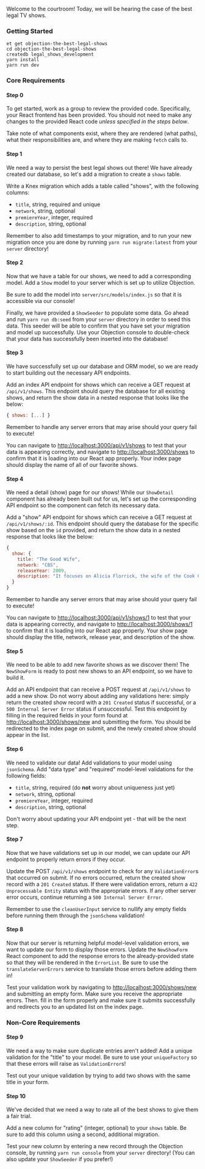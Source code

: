 Welcome to the courtroom! Today, we will be hearing the case of the best legal TV shows.

### Getting Started

```no-highlight
et get objection-the-best-legal-shows
cd objection-the-best-legal-shows
createdb legal_shows_development
yarn install
yarn run dev
```

### Core Requirements

#### Step 0

To get started, work as a group to review the provided code. Specifically, your React frontend has been provided. You should not need to make any changes to the provided React code _unless specified in the steps below_.

Take note of what components exist, where they are rendered (what paths), what their responsibilities are, and where they are making `fetch` calls to.

#### Step 1

We need a way to persist the best legal shows out there! We have already created our database, so let's add a migration to create a `shows` table.

Write a Knex migration which adds a table called "shows", with the following columns:
- `title`, string, required and unique
- `network`, string, optional
- `premiereYear`, integer, required
- `description`, string, optional

Remember to also add timestamps to your migration, and to run your new migration once you are done by running `yarn run migrate:latest` from your `server` directory!

#### Step 2

Now that we have a table for our shows, we need to add a corresponding model. Add a `Show` model to your server which is set up to utilize Objection. 

Be sure to add the model into `server/src/models/index.js` so that it is accessible via our console! 

Finally, we have provided a `ShowSeeder` to populate some data. Go ahead and run `yarn run db:seed` from your `server` directory in order to seed this data. This seeder will be able to confirm that you have set your migration and model up successfully. Use your Objection console to double-check that your data has successfully been inserted into the database!

#### Step 3

We have successfully set up our database and ORM model, so we are ready to start building out the necessary API endpoints.

Add an index API endpoint for shows which can receive a GET request at `/api/v1/shows`. This endpoint should query the database for all existing shows, and return the show data in a nested response that looks like the below:

```js
{ shows: [...] }
```

Remember to handle any server errors that may arise should your query fail to execute!

You can navigate to <http://localhost:3000/api/v1/shows> to test that your data is appearing correctly, and navigate to <http://localhost:3000/shows> to confirm that it is loading into our React app properly. Your index page should display the name of all of our favorite shows.

#### Step 4

We need a detail (show) page for our shows! While our `ShowDetail` component has already been built out for us, let's set up the corresponding API endpoint so the component can fetch its necessary data.

Add a "show" API endpoint for shows which can receive a GET request at `/api/v1/shows/:id`. This endpoint should query the database for the specific show based on the `id` provided, and return the show data in a nested response that looks like the below:

```js
{ 
  show: {
    title: "The Good Wife",
    network: "CBS",
    releaseYear: 2009,
    description: "It focuses on Alicia Florrick, the wife of the Cook County State's Attorney who returns to her career in law after the events of a public sex and political corruption scandal involving her husband."
  }
}
```

Remember to handle any server errors that may arise should your query fail to execute!

You can navigate to <http://localhost:3000/api/v1/shows/1> to test that your data is appearing correctly, and navigate to <http://localhost:3000/shows/1> to confirm that it is loading into our React app properly. Your show page should display the title, network, release year, and description of the show.

#### Step 5

We need to be able to add new favorite shows as we discover them! The `NewShowForm` is ready to post new shows to an API endpoint, so we have to build it.

Add an API endpoint that can receive a POST request at `/api/v1/shows` to add a new show. Do not worry about adding any validations here: simply return the created show record with a `201 Created` status if successful, or a `500 Internal Server Error` status if unsuccessful. Test this endpoint by filling in the required fields in your form found at <http://localhost:3000/shows/new> and submitting the form. You should be redirected to the index page on submit, and the newly created show should appear in the list.

#### Step 6

We need to validate our data! Add validations to your model using `jsonSchema`. Add "data type" and "required" model-level validations for the following fields:

- `title`, string, required (do **not** worry about uniqueness just yet)
- `network`, string, optional
- `premiereYear`, integer, required
- `description`, string, optional

Don't worry about updating your API endpoint yet - that will be the next step.

#### Step 7

Now that we have validations set up in our model, we can update our API endpoint to properly return errors if they occur.

Update the POST `/api/v1/shows` endpoint to check for any `ValidationError`s that occurred on submit. If no errors occurred, return the created show record with a `201 Created` status. If there were validation errors, return a `422 Unprocessable Entity` status with the appropriate errors. If any other server error occurs, continue returning a `500 Internal Server Error`.

Remember to use the `cleanUserInput` service to nullify any empty fields before running them through the `jsonSchema` validation!

#### Step 8

Now that our server is returning helpful model-level validation errors, we want to update our form to display those errors. Update the `NewShowForm` React component to add the response errors to the already-provided state so that they will be rendered in the `ErrorList`. Be sure to use the `translateServerErrors` service to translate those errors before adding them in!

Test your validation work by navigating to <http://localhost:3000/shows/new> and submitting an empty form. Make sure you receive the appropriate errors. Then. fill in the form properly and make sure it submits successfully and redirects you to an updated list on the index page.

### Non-Core Requirements

#### Step 9

We need a way to make sure duplicate entries aren't added! Add a unique validation for the "title" to your model. Be sure to use your `uniqueFactory` so that these errors will raise as `ValidationError`s!

Test out your unique validation by trying to add two shows with the same title in your form.

#### Step 10

We've decided that we need a way to rate all of the best shows to give them a fair trial.

Add a new column for "rating" (integer, optional) to your `shows` table. Be sure to add this column using a second, additional migration.

Test your new column by entering a new record through the Objection console, by running `yarn run console` from your `server` directory! (You can also update your `ShowSeeder` if you prefer!)